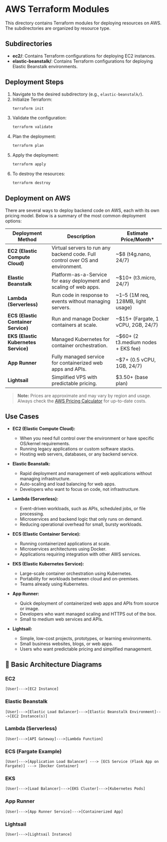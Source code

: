 # AWS Terraform Modules

This directory contains Terraform modules for deploying resources on AWS. The subdirectories are organized by resource type.

## Subdirectories

- **ec2/**: Contains Terraform configurations for deploying EC2 instances.
- **elastic-beanstalk/**: Contains Terraform configurations for deploying Elastic Beanstalk environments.

## Deployment Steps

1. Navigate to the desired subdirectory (e.g., `elastic-beanstalk/`).
2. Initialize Terraform:
   ```bash
   terraform init
   ```
3. Validate the configuration:
   ```bash
   terraform validate
   ```
4. Plan the deployment:
   ```bash
   terraform plan
   ```
5. Apply the deployment:
   ```bash
   terraform apply
   ```
6. To destroy the resources:
   ```bash
   terraform destroy
   ```

## Deployment on AWS

There are several ways to deploy backend code on AWS, each with its own pricing model. Below is a summary of the most common deployment options:

| Deployment Method                    | Description                                                                    | Estimate Price/Month\*              |
| ------------------------------------ | ------------------------------------------------------------------------------ | ----------------------------------- |
| **EC2 (Elastic Compute Cloud)**      | Virtual servers to run any backend code. Full control over OS and environment. | ~$8 (t4g.nano, 24/7)                |
| **Elastic Beanstalk**                | Platform-as-a-Service for easy deployment and scaling of web apps.             | ~$10+ (t3.micro, 24/7)              |
| **Lambda (Serverless)**              | Run code in response to events without managing servers.                       | ~$1–$5 (1M req, 128MB, light usage) |
| **ECS (Elastic Container Service)**  | Run and manage Docker containers at scale.                                     | ~$15+ (Fargate, 1 vCPU, 2GB, 24/7)  |
| **EKS (Elastic Kubernetes Service)** | Managed Kubernetes for container orchestration.                                | ~$60+ (2 t3.medium nodes + EKS fee) |
| **App Runner**                       | Fully managed service for containerized web apps and APIs.                     | ~$7+ (0.5 vCPU, 1GB, 24/7)          |
| **Lightsail**                        | Simplified VPS with predictable pricing.                                       | $3.50+ (base plan)                  |

> **Note:** Prices are approximate and may vary by region and usage. Always check the [AWS Pricing Calculator](https://calculator.aws.amazon.com/) for up-to-date costs.

## Use Cases

- **EC2 (Elastic Compute Cloud):**

  - When you need full control over the environment or have specific OS/kernel requirements.
  - Running legacy applications or custom software stacks.
  - Hosting web servers, databases, or any backend service.

- **Elastic Beanstalk:**

  - Rapid deployment and management of web applications without managing infrastructure.
  - Auto-scaling and load balancing for web apps.
  - Developers who want to focus on code, not infrastructure.

- **Lambda (Serverless):**

  - Event-driven workloads, such as APIs, scheduled jobs, or file processing.
  - Microservices and backend logic that only runs on demand.
  - Reducing operational overhead for small, bursty workloads.

- **ECS (Elastic Container Service):**

  - Running containerized applications at scale.
  - Microservices architectures using Docker.
  - Applications requiring integration with other AWS services.

- **EKS (Elastic Kubernetes Service):**

  - Large-scale container orchestration using Kubernetes.
  - Portability for workloads between cloud and on-premises.
  - Teams already using Kubernetes.

- **App Runner:**

  - Quick deployment of containerized web apps and APIs from source or image.
  - Developers who want managed scaling and HTTPS out of the box.
  - Small to medium web services and APIs.

- **Lightsail:**
  - Simple, low-cost projects, prototypes, or learning environments.
  - Small business websites, blogs, or web apps.
  - Users who want predictable pricing and simplified management.

## 🧱 Basic Architecture Diagrams

### EC2

```
[User]--->[EC2 Instance]
```

### Elastic Beanstalk

```
[User]--->[Elastic Load Balancer]--->[Elastic Beanstalk Environment]--->[EC2 Instance(s)]
```

### Lambda (Serverless)

```
[User]--->[API Gateway]--->[Lambda Function]
```

### ECS (Fargate Example)

```
[User]--->[Application Load Balancer] ---> [ECS Service (Flask App on Fargate)] ---> [Docker Container]
```

### EKS

```
[User]--->[Load Balancer]--->[EKS Cluster]--->[Kubernetes Pods]
```

### App Runner

```
[User]--->[App Runner Service]--->[Containerized App]
```

### Lightsail

```
[User]--->[Lightsail Instance]
```
